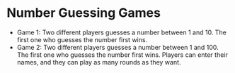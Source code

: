 # Number Guessing Games

- Game 1: Two different players guesses a number between 1 and 10. The first one who guesses the number first wins.
- Game 2: Two different players guesses a number between 1 and 100. The first one who guesses the number first wins. Players can enter their names, and they can play as many rounds as they want.
